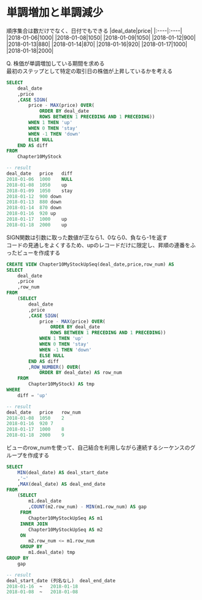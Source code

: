 # 単調増加と単調減少
順序集合は数だけでなく、日付でもできる
|deal_date|price|
|:----|:----|
|2018-01-06|1000|
|2018-01-08|1050|
|2018-01-09|1050|
|2018-01-12|900|
|2018-01-13|880|
|2018-01-14|870|
|2018-01-16|920|
|2018-01-17|1000|
|2018-01-18|2000|

Q. 株価が単調増加している期間を求める  
最初のステップとして特定の取引日の株価が上昇しているかを考える  
``` sql
SELECT
	deal_date
	,price
	,CASE SIGN(
		price - MAX(price) OVER(
			ORDER BY deal_date
			ROWS BETWEEN 1 PRECEDING AND 1 PRECEDING))
		WHEN 1 THEN 'up'
		WHEN 0 THEN 'stay'
		WHEN -1 THEN 'down'
		ELSE NULL
	END AS diff
FROM
	Chapter10MyStock

-- result
deal_date	price	diff
2018-01-06	1000	NULL
2018-01-08	1050	up
2018-01-09	1050	stay
2018-01-12	900	down
2018-01-13	880	down
2018-01-14	870	down
2018-01-16	920	up
2018-01-17	1000	up
2018-01-18	2000	up
```
SIGN関数は引数に取った数値が正なら1、0なら0、負なら-1を返す  
コードの見通しをよくするため、upのレコードだけに限定し、昇順の連番をふったビューを作成する
``` sql
CREATE VIEW Chapter10MyStockUpSeq(deal_date,price,row_num) AS
SELECT
	deal_date
	,price
	,row_num
FROM
	(SELECT
		deal_date
		,price
		,CASE SIGN(
			price - MAX(price) OVER(
				ORDER BY deal_date
				ROWS BETWEEN 1 PRECEDING AND 1 PRECEDING))
			WHEN 1 THEN 'up'
			WHEN 0 THEN 'stay'
			WHEN -1 THEN 'down'
			ELSE NULL
		END AS diff
		,ROW_NUMBER() OVER(
			ORDER BY deal_date) AS row_num
	FROM
		Chapter10MyStock) AS tmp
WHERE
	diff = 'up'

-- result
deal_date	price	row_num
2018-01-08	1050	2
2018-01-16	920	7
2018-01-17	1000	8
2018-01-18	2000	9
```
ビューのrow_numを使って、自己結合を利用しながら連続するシーケンスのグループを作成する
``` sql
SELECT
	MIN(deal_date) AS deal_start_date
	,'~'
	,MAX(deal_date) AS deal_end_date
FROM
	(SELECT
		m1.deal_date
		,COUNT(m2.row_num) - MIN(m1.row_num) AS gap
	 FROM
		Chapter10MyStockUpSeq AS m1
	 INNER JOIN
		Chapter10MyStockUpSeq AS m2
	 ON
		m2.row_num <= m1.row_num
	 GROUP BY
		m1.deal_date) tmp
GROUP BY
	gap

-- result
deal_start_date	(列名なし)	deal_end_date
2018-01-16	~	2018-01-18
2018-01-08	~	2018-01-08
```
